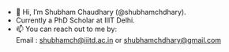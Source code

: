 - 👋 Hi, I’m Shubham Chaudhary (@shubhamchdhary).
- Currently a PhD Scholar at IIIT Delhi.
- 📫 You can reach out to me by: <br/>
  Email : shubhamch@iiitd.ac.in or shubhamchdhary@gmail.com
